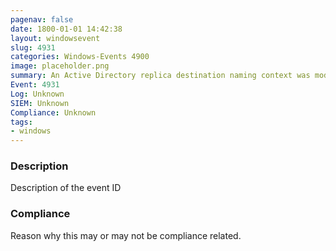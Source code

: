 ```yaml
---
pagenav: false
date: 1800-01-01 14:42:38
layout: windowsevent
slug: 4931
categories: Windows-Events 4900
image: placeholder.png
summary: An Active Directory replica destination naming context was modified
Event: 4931
Log: Unknown
SIEM: Unknown
Compliance: Unknown
tags:
- windows
---
```


### Description

Description of the event ID

### Compliance

Reason why this may or may not be compliance related.
